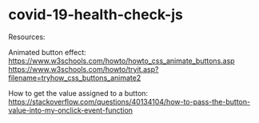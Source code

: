 # covid-19-health-check-js

Resources:

Animated button effect: https://www.w3schools.com/howto/howto_css_animate_buttons.asp
https://www.w3schools.com/howto/tryit.asp?filename=tryhow_css_buttons_animate2

How to get the value assigned to a button: https://stackoverflow.com/questions/40134104/how-to-pass-the-button-value-into-my-onclick-event-function
